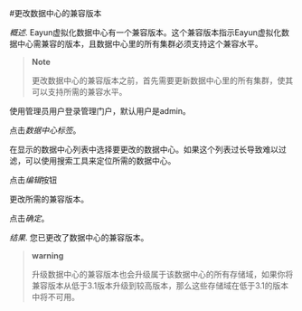 #更改数据中心的兼容版本

*概述*.
Eayun虚拟化数据中心有一个兼容版本。这个兼容版本指示Eayun虚拟化数据中心需兼容的版本，且数据中心里的所有集群必须支持这个兼容水平。

> **Note**
>
> 更改数据中心的兼容版本之前，首先需要更新数据中心里的所有集群，使其可以支持所需的兼容水平。

使用管理员用户登录管理门户，默认用户是admin。

点击*数据中心标签*。

在显示的数据中心列表中选择要更改的数据中心。如果这个列表过长导致难以过滤，可以使用搜索工具来定位所需的数据中心。

点击*编辑*按钮

更改所需的兼容版本。

点击*确定*。

*结果*.
您已更改了数据中心的兼容版本。

> **warning**
>
>升级数据中心的兼容版本也会升级属于该数据中心的所有存储域，如果你将兼容版本从低于3.1版本升级到较高版本，那么这些存储域在低于3.1的版本中将不可用。
